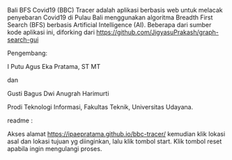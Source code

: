 Bali BFS Covid19 (BBC) Tracer adalah aplikasi berbasis web untuk melacak penyebaran Covid19 di Pulau Bali menggunakan algoritma Breadth First Search (BFS) berbasis Artificial Intelligence (AI). Beberapa dari sumber kode aplikasi ini, diforking dari https://github.com/JigyasuPrakash/graph-search-gui

Pengembang:

I Putu Agus Eka Pratama, ST MT

dan

Gusti Bagus Dwi Anugrah Harimurti

Prodi Teknologi Informasi, Fakultas Teknik, Universitas Udayana.


readme :

Akses alamat https://ipaepratama.github.io/bbc-tracer/ kemudian klik lokasi asal dan lokasi tujuan yg diinginkan, lalu klik tombol start. Klik tombol reset apabila ingin mengulangi proses.